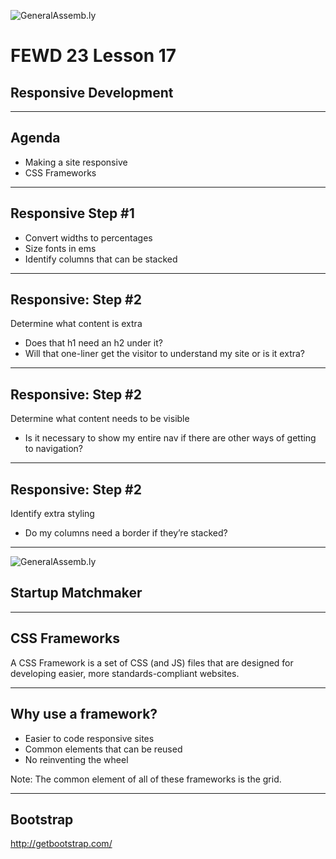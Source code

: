 ![GeneralAssemb.ly](../../img/icons/FEWD_Logo.png)

# FEWD 23 Lesson 17
## Responsive Development

---

## Agenda

* Making a site responsive
* CSS Frameworks

---

## Responsive Step #1

* Convert widths to percentages
* Size fonts in ems
* Identify columns that can be stacked

---

## Responsive: Step #2

Determine what content is extra

* Does that h1 need an h2 under it?
* Will that one-liner get the visitor to understand my site or is it extra?

---

## Responsive: Step #2

Determine what content needs to be visible

* Is it necessary to show my entire nav if there are other ways of getting to navigation?

---

## Responsive: Step #2

Identify extra styling

* Do my columns need a border if they’re stacked?

---

![GeneralAssemb.ly](../../img/icons/exercise_icon_md.png)

## Startup Matchmaker

---

## CSS Frameworks

A CSS Framework is a set of CSS (and JS) files that are designed for developing easier, more standards-compliant websites.

---

## Why use a framework?

* Easier to code responsive sites
* Common elements that can be reused
* No reinventing the wheel

Note:
The common element of all of these frameworks is the grid.

---

## Bootstrap

http://getbootstrap.com/
